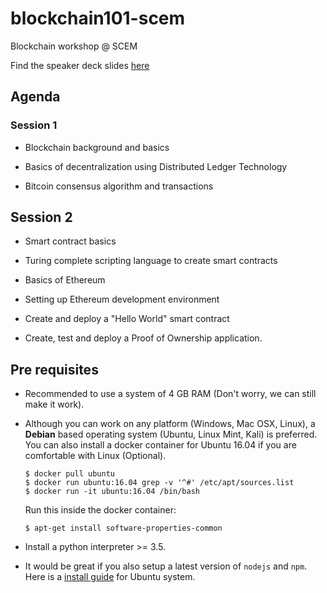 # blockchain101-scem
Blockchain workshop @ SCEM

Find the speaker deck slides [here](https://speakerdeck.com/koshikraj/basics-of-blockchain-and-decentralized-applications)

## Agenda

### Session 1 

* Blockchain background and basics 

* Basics of decentralization using Distributed Ledger Technology 

* Bitcoin consensus algorithm and transactions 

 

## Session 2 

* Smart contract basics 

* Turing complete scripting language to create smart contracts 

* Basics of Ethereum 

* Setting up Ethereum development environment 

* Create and deploy a "Hello World" smart contract 

* Create, test and deploy a Proof of Ownership application. 

## Pre requisites

* Recommended to use a system of 4 GB RAM (Don't worry, we can still make it work). 

* Although you can work on any platform (Windows, Mac OSX, Linux), a **Debian** based operating system (Ubuntu, Linux Mint, Kali) is preferred. You can also install a docker container for Ubuntu 16.04 if you are comfortable with Linux (Optional).

    ```
    $ docker pull ubuntu
    $ docker run ubuntu:16.04 grep -v '^#' /etc/apt/sources.list
    $ docker run -it ubuntu:16.04 /bin/bash
 
    ```
    Run this inside the docker container:

    `$ apt-get install software-properties-common`
    
* Install a python interpreter >= 3.5.
   
* It would be great if you also setup a latest version of `nodejs` and `npm`. Here is a [install guide](https://www.digitalocean.com/community/tutorials/how-to-install-node-js-on-ubuntu-16-04) for Ubuntu system.





 

 
